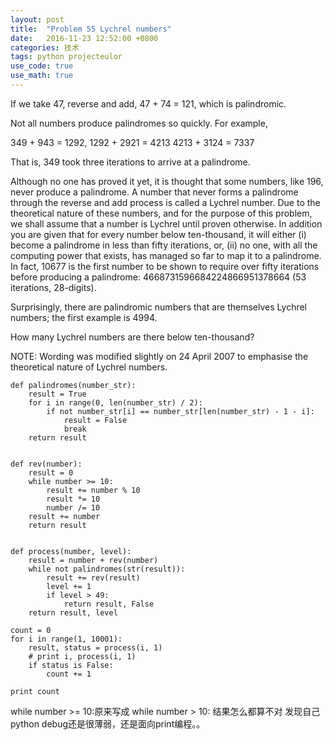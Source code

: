 ```yaml
---
layout: post
title:  "Problem 55 Lychrel numbers"
date:   2016-11-23 12:52:00 +0800
categories: 技术
tags: python projecteulor
use_code: true
use_math: true
---
```

If we take 47, reverse and add, 47 + 74 = 121, which is palindromic.

Not all numbers produce palindromes so quickly. For example,

349 + 943 = 1292,
1292 + 2921 = 4213
4213 + 3124 = 7337

That is, 349 took three iterations to arrive at a palindrome.

Although no one has proved it yet, it is thought that some numbers, like 196, never produce a palindrome. A number that never forms a palindrome through the reverse and add process is called a Lychrel number. Due to the theoretical nature of these numbers, and for the purpose of this problem, we shall assume that a number is Lychrel until proven otherwise. In addition you are given that for every number below ten-thousand, it will either (i) become a palindrome in less than fifty iterations, or, (ii) no one, with all the computing power that exists, has managed so far to map it to a palindrome. In fact, 10677 is the first number to be shown to require over fifty iterations before producing a palindrome: 4668731596684224866951378664 (53 iterations, 28-digits).

Surprisingly, there are palindromic numbers that are themselves Lychrel numbers; the first example is 4994.

How many Lychrel numbers are there below ten-thousand?

NOTE: Wording was modified slightly on 24 April 2007 to emphasise the theoretical nature of Lychrel numbers.

<!--more-->
    def palindromes(number_str):
        result = True
        for i in range(0, len(number_str) / 2):
            if not number_str[i] == number_str[len(number_str) - 1 - i]:
                result = False
                break
        return result


    def rev(number):
        result = 0
        while number >= 10:
            result += number % 10
            result *= 10
            number /= 10
        result += number
        return result


    def process(number, level):
        result = number + rev(number)
        while not palindromes(str(result)):
            result += rev(result)
            level += 1
            if level > 49:
                return result, False
        return result, level

    count = 0
    for i in range(1, 10001):
        result, status = process(i, 1)
        # print i, process(i, 1)
        if status is False:
            count += 1

    print count

while number >= 10:原来写成 while number > 10: 结果怎么都算不对
发现自己python debug还是很薄弱，还是面向print编程。。
